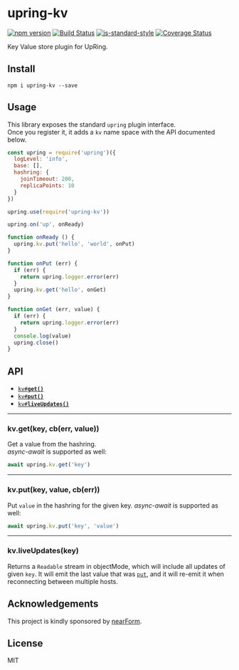 # upring-kv

[![npm version][npm-badge]][npm-url]
[![Build Status][travis-badge]][travis-url]
[![js-standard-style](https://img.shields.io/badge/code%20style-standard-brightgreen.svg?style=flat)](http://standardjs.com/)
[![Coverage Status][coveralls-badge]][coveralls-url]

Key Value store plugin for UpRing.

## Install

```
npm i upring-kv --save
```

## Usage

This library exposes the standard `upring` plugin interface.  
Once you register it, it adds a `kv` name space with the API documented below.
```js
const upring = require('upring')({
  logLevel: 'info',
  base: [],
  hashring: {
    joinTimeout: 200,
    replicaPoints: 10
  }
})

upring.use(require('upring-kv'))

upring.on('up', onReady)

function onReady () {
  upring.kv.put('hello', 'world', onPut)
}

function onPut (err) {
  if (err) {
    return upring.logger.error(err)
  }
  upring.kv.get('hello', onGet)
}

function onGet (err, value) {
  if (err) {
    return upring.logger.error(err)
  }
  console.log(value)
  upring.close()
}
```

## API

  * <a href="#get"><code>kv#<b>get()</b></code></a>
  * <a href="#put"><code>kv#<b>put()</b></code></a>
  * <a href="#liveUpdates"><code>kv#<b>liveUpdates()</b></code></a>

-------------------------------------------------------
<a name="get"></a>
### kv.get(key, cb(err, value))

Get a value from the hashring.  
*async-await* is supported as well:
```js
await upring.kv.get('key')
```

-------------------------------------------------------
<a name="put"></a>
### kv.put(key, value, cb(err))

Put `value` in the hashring for the given key.
*async-await* is supported as well:
```js
await upring.kv.put('key', 'value')
```

-------------------------------------------------------
<a name="liveUpdates"></a>
### kv.liveUpdates(key)

Returns a `Readable` stream in objectMode, which will include
all updates of given `key`.
It will emit the last value that was [`put`](#put), and it will re-emit
it when reconnecting between multiple hosts.

<a name="acknowledgements"></a>
## Acknowledgements

This project is kindly sponsored by [nearForm](http://nearform.com).

## License

MIT

[coveralls-badge]: https://coveralls.io/repos/github/upringjs/upring-kv/badge.svg?branch=master
[coveralls-url]: https://coveralls.io/github/upringjs/upring-kv?branch=master
[npm-badge]: https://badge.fury.io/js/upring-kv.svg
[npm-url]: https://badge.fury.io/js/upring-kv
[travis-badge]: https://api.travis-ci.org/upringjs/upring-kv.svg
[travis-url]: https://travis-ci.org/upringjs/upring-kv

